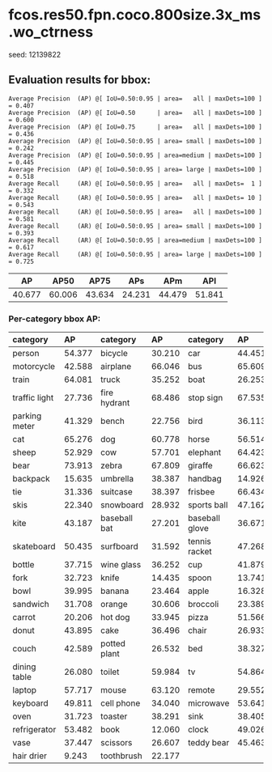 # fcos.res50.fpn.coco.800size.3x_ms.wo_ctrness  

seed: 12139822

## Evaluation results for bbox:  

```  
Average Precision  (AP) @[ IoU=0.50:0.95 | area=   all | maxDets=100 ] = 0.407
Average Precision  (AP) @[ IoU=0.50      | area=   all | maxDets=100 ] = 0.600
Average Precision  (AP) @[ IoU=0.75      | area=   all | maxDets=100 ] = 0.436
Average Precision  (AP) @[ IoU=0.50:0.95 | area= small | maxDets=100 ] = 0.242
Average Precision  (AP) @[ IoU=0.50:0.95 | area=medium | maxDets=100 ] = 0.445
Average Precision  (AP) @[ IoU=0.50:0.95 | area= large | maxDets=100 ] = 0.518
Average Recall     (AR) @[ IoU=0.50:0.95 | area=   all | maxDets=  1 ] = 0.332
Average Recall     (AR) @[ IoU=0.50:0.95 | area=   all | maxDets= 10 ] = 0.543
Average Recall     (AR) @[ IoU=0.50:0.95 | area=   all | maxDets=100 ] = 0.581
Average Recall     (AR) @[ IoU=0.50:0.95 | area= small | maxDets=100 ] = 0.393
Average Recall     (AR) @[ IoU=0.50:0.95 | area=medium | maxDets=100 ] = 0.617
Average Recall     (AR) @[ IoU=0.50:0.95 | area= large | maxDets=100 ] = 0.725
```  
|   AP   |  AP50  |  AP75  |  APs   |  APm   |  APl   |  
|:------:|:------:|:------:|:------:|:------:|:------:|  
| 40.677 | 60.006 | 43.634 | 24.231 | 44.479 | 51.841 |

### Per-category bbox AP:  

| category      | AP     | category     | AP     | category       | AP     |  
|:--------------|:-------|:-------------|:-------|:---------------|:-------|  
| person        | 54.377 | bicycle      | 30.210 | car            | 44.451 |  
| motorcycle    | 42.588 | airplane     | 66.046 | bus            | 65.609 |  
| train         | 64.081 | truck        | 35.252 | boat           | 26.253 |  
| traffic light | 27.736 | fire hydrant | 68.486 | stop sign      | 67.535 |  
| parking meter | 41.329 | bench        | 22.756 | bird           | 36.113 |  
| cat           | 65.276 | dog          | 60.778 | horse          | 56.514 |  
| sheep         | 52.929 | cow          | 57.701 | elephant       | 64.423 |  
| bear          | 73.913 | zebra        | 67.809 | giraffe        | 66.623 |  
| backpack      | 15.635 | umbrella     | 38.387 | handbag        | 14.926 |  
| tie           | 31.336 | suitcase     | 38.397 | frisbee        | 66.434 |  
| skis          | 22.340 | snowboard    | 28.932 | sports ball    | 47.162 |  
| kite          | 43.187 | baseball bat | 27.201 | baseball glove | 36.671 |  
| skateboard    | 50.435 | surfboard    | 31.592 | tennis racket  | 47.268 |  
| bottle        | 37.715 | wine glass   | 36.252 | cup            | 41.879 |  
| fork          | 32.723 | knife        | 14.435 | spoon          | 13.741 |  
| bowl          | 39.995 | banana       | 23.464 | apple          | 16.328 |  
| sandwich      | 31.708 | orange       | 30.606 | broccoli       | 23.389 |  
| carrot        | 20.206 | hot dog      | 33.945 | pizza          | 51.566 |  
| donut         | 43.895 | cake         | 36.496 | chair          | 26.933 |  
| couch         | 42.589 | potted plant | 26.532 | bed            | 38.327 |  
| dining table  | 26.080 | toilet       | 59.984 | tv             | 54.864 |  
| laptop        | 57.717 | mouse        | 63.120 | remote         | 29.552 |  
| keyboard      | 49.811 | cell phone   | 34.040 | microwave      | 53.641 |  
| oven          | 31.723 | toaster      | 38.291 | sink           | 38.405 |  
| refrigerator  | 53.482 | book         | 12.060 | clock          | 49.026 |  
| vase          | 37.447 | scissors     | 26.607 | teddy bear     | 45.463 |  
| hair drier    | 9.243  | toothbrush   | 22.177 |                |        |
